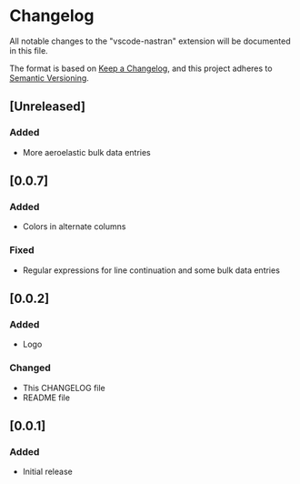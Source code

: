 # Changelog
All notable changes to the "vscode-nastran" extension will be documented in this file.

The format is based on [Keep a Changelog](https://keepachangelog.com/en/1.0.0/), and this project adheres to [Semantic Versioning](https://semver.org/spec/v2.0.0.html).

## [Unreleased]
### Added
- More aeroelastic bulk data entries

## [0.0.7]
### Added
- Colors in alternate columns

### Fixed
- Regular expressions for line continuation and some bulk data entries

## [0.0.2]
### Added
- Logo

### Changed
- This CHANGELOG file
- README file

## [0.0.1]
### Added
- Initial release